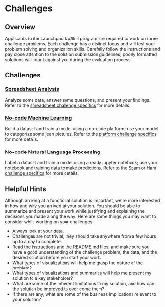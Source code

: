 # Challenges

## Overview

Applicants to the Launchpad UpSkill program are required to work on three challenge problems. Each challenge has a distinct focus and will test your problem solving and organization skills. Carefully follow the instructions and pay close attention to the solution submission guidelines; poorly formatted solutions will count against you during the evaluation process.

## Challenges

### [Spreadsheet Analysis](https://github.com/fellowship/upskill_challenges_02/tree/main/Spreadsheet)

Analyze some data, answer some questions, and present your findings. Refer to the [spreadsheet challenge specifics](https://github.com/fellowship/upskill_challenges_02/tree/main/Spreadsheet) for more details.

### [No-code Machine Learning](https://github.com/fellowship/upskill_challenges_02/tree/main/Platform)

Build a dataset and train a model using a no-code platform; use your model to categorize some jean pictures. Refer to the [platform challenge specifics](https://github.com/fellowship/upskill_challenges_02/tree/main/Platform) for more details.

### [No-code Natural Language Processing](https://github.com/fellowship/upskill_challenges_02/tree/main/Spam%20or%20Ham)

Label a dataset and train a model using a ready jupyter notebook; use your notebook and training data to make predictions. Refer to the [Spam or Ham challenge specifics](https://github.com/fellowship/upskill_challenges_02/tree/main/Spam%20or%20Ham) for more details.

## Helpful Hints

Although arriving at a functional solution is important, we're more interested in how and why you arrived at your solution. You should be able to summarize and present your work while justifying and explaining the decisions you made along the way. Here are some things you may want to consider while working on your challenges:

- Always look at your data.
- Challenges are not trivial; they should take anywhere from a few hours up to a day to complete.
- Read the instructions and the README.md files, and make sure you have a good understanding of the challenge problem, the data, and the desired solution before you start your work.
- What types of visualizations will help me grasp the nature of the problem? 
- What types of visualizations and summaries will help me present my solution to a key stakeholder?
- What are some of the inherent limitations to my solution, and how can the solution be improved to over come them?
- If there are any, what are some of the business implications relevant to your solution? 
